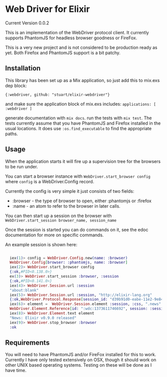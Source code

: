 # Web Driver for Elixir

Current Version 0.0.2

This is an implementation of the WebDriver protocol client.
It currently supports PhantomJS for headless browser goodness or
FireFox. 

This is a very new project and is not considered to be production
ready as yet. Both Firefox and PhantomJS support is a bit patchy.

## Installation

This library has been set up as a Mix application, so just
add this to mix.exs dep block:

```{:webdriver, github: "stuart/elixir-webdriver"} ```

and make sure the application block of mix.exs includes: 
``` applications: [ :webdriver ] ```

generate documentation with ```mix docs```.
run the tests with ```mix test```. The tests currently assume that you have
PhantomJS and Firefox installed in the usual locations. It does use
```:os.find_executable``` to find the appropriate paths.

## Usage

When the application starts it will fire up a supervision tree for
the browsers to be run under. 

You can start a browser instance with ```WebDriver.start_browser config```
where ```config``` is a WebDriver.Config record.

Currently the config is very simple it just consists of two fields:
 * :browser - the type of browser to open, either :phantomjs or :firefox
 * :name - an atom to refer to the browser in later calls.

You can then start up a session on the browser with 
```WebDriver.start_session browser_name, session_name```

Once the session is started you can do commands on it, see the edoc documentation
for more on specific commands.

An example session is shown here:

```Elixir

  iex(1)> config = WebDriver.Config.new(name: :browser)
  WebDriver.Config[browser: :phantomjs, name: :browser]
  iex(2)> WebDriver.start_browser config
  {:ok,#PID<0.138.0>}
  ex(3)> WebDriver.start_session :browser, :session
  {:ok,#PID<0.141.0>}
  iex(4)> WebDriver.Session.url :session
  "about:blank"
  iex(5)> WebDriver.Session.url :session, "http://elixir-lang.org"
  {:ok,WebDriver.Protocol.Response[session_id: "d39b91d0-eabe-11e2-9e84-9dbe69660f4a", status: 0, value: [{}], request: WebDriver.Protocol.Request[method: :POST, url: "http://localhost:57202/wd/hub/session/d39b91d0-eabe-11e2-9e84-9dbe69660f4a/url", headers: ["Content-Type": "application/json;charset=UTF-8", "Content-Length": 32], body: "{\"url\":\"http://elixir-lang.org\"}"]]}
  iex(6)> element =  WebDriver.Session.element :session, :css, ".news"
  WebDriver.Element.Reference[id: ":wdc:1373611746692", session: :session]
  iex(8)> WebDriver.Element.text element
  "News: Elixir v0.9.0 released"
  iex(9)> WebDriver.stop_browser :browser
  :ok

```

## Requirements

You will need to have PhantomJS and/or FireFox installed for this to work.
Currently I have only tested extensively on OSX, though it should work on
other UNIX based operating systems. Testing on these will be done as I have time.

